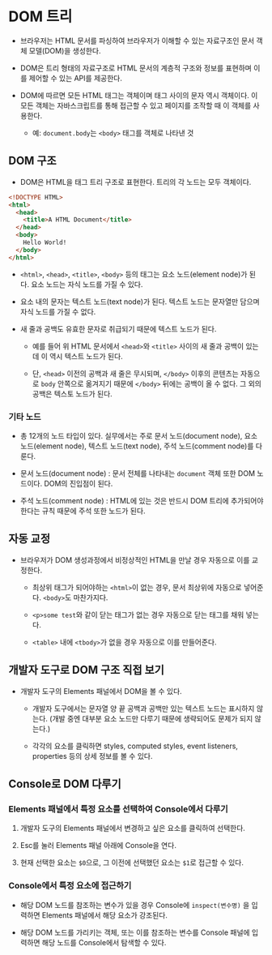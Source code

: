 # DOM 트리

- 브라우저는 HTML 문서를 파싱하여 브라우저가 이해할 수 있는 자료구조인 문서 객체 모델(DOM)을 생성한다.

- DOM은 트리 형태의 자료구조로 HTML 문서의 계층적 구조와 정보를 표현하며 이를 제어할 수 있는 API를 제공한다.

- DOM에 따르면 모든 HTML 태그는 객체이며 태그 사이의 문자 역시 객체이다. 이 모든 객체는 자바스크립트를 통해 접근할 수 있고 페이지를 조작할 때 이 객체를 사용한다.

  - 예: `document.body`는  `<body>` 태그를 객체로 나타낸 것

## DOM 구조

- DOM은 HTML을 태그 트리 구조로 표현한다. 트리의 각 노드는 모두 객체이다. 

```html
<!DOCTYPE HTML>
<html> 
  <head>
    <title>A HTML Document</title>
  </head>
  <body>
    Hello World!
  </body>
</html>
```

- `<html>`, `<head>`, `<title>`, `<body>` 등의 태그는 요소 노드(element node)가 된다. 요소 노드는 자식 노드를 가질 수 있다.

- 요소 내의 문자는 텍스트 노드(text node)가 된다. 텍스트 노드는 문자열만 담으며 자식 노드를 가질 수 없다. 

- 새 줄과 공백도 유효한 문자로 취급되기 때문에 텍스트 노드가 된다.
  
  - 예를 들어 위 HTML 문서에서 `<head>`와 `<title>` 사이의 새 줄과 공백이 있는데 이 역시 텍스트 노드가 된다. 
  
  - 단, `<head>` 이전의 공백과 새 줄은 무시되며, `</body>` 이후의 콘텐츠는 자동으로 `body` 안쪽으로 옮겨지기 때문에 `</body>` 뒤에는 공백이 올 수 없다. 그 외의 공백은 텍스토 노드가 된다.

### 기타 노드 

- 총 12개의 노드 타입이 있다. 실무에서는 주로 문서 노드(document node), 요소 노드(element node), 텍스트 노드(text node), 주석 노드(comment node)를 다룬다.

- 문서 노드(document node) : 문서 전체를 나타내는 `document` 객체 또한 DOM 노드이다. DOM의 진입점이 된다.

- 주석 노드(comment node) : HTML에 있는 것은 반드시 DOM 트리에 추가되어야 한다는 규칙 때문에 주석 또한 노드가 된다.


## 자동 교정

- 브라우저가 DOM 생성과정에서 비정상적인 HTML을 만날 경우 자동으로 이를 교정한다.

  - 최상위 태그가 되어야하는 `<html>`이 없는 경우, 문서 최상위에 자동으로 넣어준다. `<body>`도 마찬가지다.

  - `<p>some test`와 같이 닫는 태그가 없는 경우 자동으로 닫는 태그를 채워 넣는다.

  - `<table>` 내에 `<tbody>`가 없을 경우 자동으로 이를 만들어준다.

## 개발자 도구로 DOM 구조 직접 보기

- 개발자 도구의 Elements 패널에서 DOM을 볼 수 있다.

  - 개발자 도구에서는 문자열 양 끝 공백과 공백만 있는 텍스트 노드는 표시하지 않는다. (개발 중엔 대부분 요소 노드만 다루기 때문에 생략되어도 문제가 되지 않는다.)

  - 각각의 요소를 클릭하면 styles, computed styles, event listeners, properties 등의 상세 정보를 볼 수 있다.

## Console로 DOM 다루기

### Elements 패널에서 특정 요소를 선택하여 Console에서 다루기

1. 개발자 도구의 Elements 패널에서 변경하고 싶은 요소를 클릭하여 선택한다.

2. Esc를 눌러 Elements 패널 아래에 Console을 연다.

3. 현재 선택한 요소는 `$0`으로, 그 이전에 선택했던 요소는 `$1`로 접근할 수 있다.

### Console에서 특정 요소에 접근하기

- 해당 DOM 노드를 참조하는 변수가 있을 경우 Console에 `inspect(변수명)` 을 입력하면 Elements 패널에서 해당 요소가 강조된다.

- 해당 DOM 노드를 가리키는 객체, 또는 이를 참조하는 변수를 Console 패널에 입력하면 해당 노드를 Console에서 탐색할 수 있다.